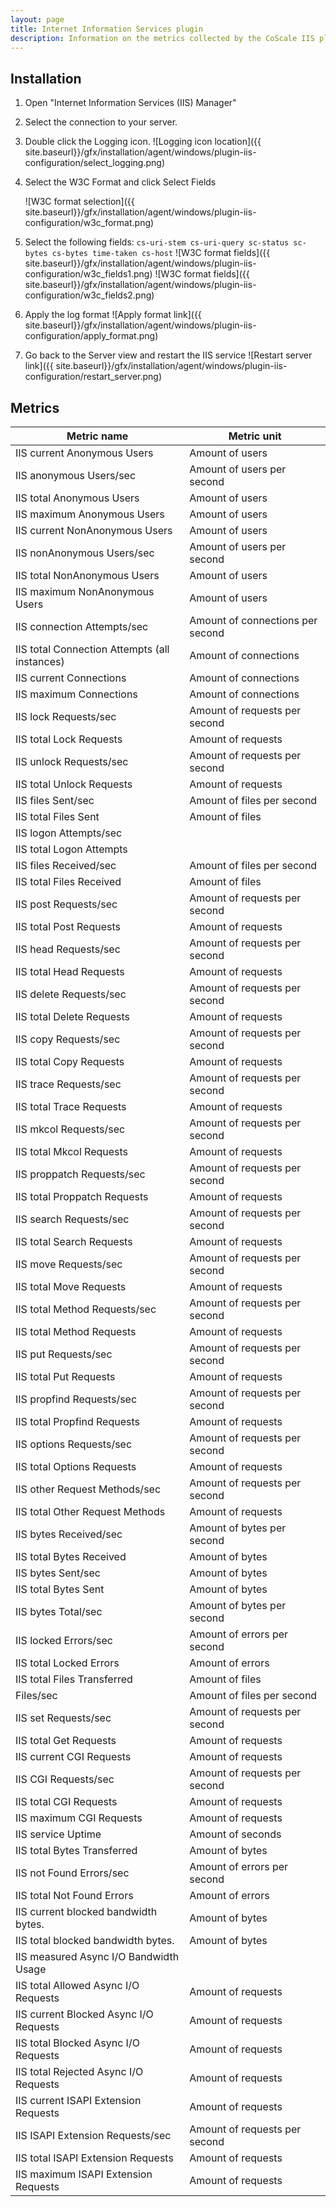 ```yaml
---
layout: page
title: Internet Information Services plugin
description: Information on the metrics collected by the CoScale IIS plugin.
---
```


## Installation

1. Open "Internet Information Services (IIS) Manager"

2. Select the connection to your server.

3. Double click the Logging icon.
![Logging icon location]({{ site.baseurl}}/gfx/installation/agent/windows/plugin-iis-configuration/select_logging.png)

4. Select the W3C Format and click Select Fields

    ![W3C format selection]({{ site.baseurl}}/gfx/installation/agent/windows/plugin-iis-configuration/w3c_format.png)

5. Select the following fields:
    `cs-uri-stem cs-uri-query sc-status sc-bytes cs-bytes time-taken cs-host`
![W3C format fields]({{ site.baseurl}}/gfx/installation/agent/windows/plugin-iis-configuration/w3c_fields1.png)
![W3C format fields]({{ site.baseurl}}/gfx/installation/agent/windows/plugin-iis-configuration/w3c_fields2.png)

6. Apply the log format
![Apply format link]({{ site.baseurl}}/gfx/installation/agent/windows/plugin-iis-configuration/apply_format.png)

7. Go back to the Server view and restart the IIS service
![Restart server link]({{ site.baseurl}}/gfx/installation/agent/windows/plugin-iis-configuration/restart_server.png)


## Metrics

|                    Metric name                  |           Metric unit            |
|-------------------------------------------------|----------------------------------|
| IIS current Anonymous Users                     | Amount of users                  |
| IIS anonymous Users/sec                         | Amount of users per second       |
| IIS total Anonymous Users                       | Amount of users                  |
| IIS maximum Anonymous Users                     | Amount of users                  |
| IIS current NonAnonymous Users                  | Amount of users                  |
| IIS nonAnonymous Users/sec                      | Amount of users per second       |
| IIS total NonAnonymous Users                    | Amount of users                  |
| IIS maximum NonAnonymous Users                  | Amount of users                  |
| IIS connection Attempts/sec                     | Amount of connections per second |
| IIS total Connection Attempts (all instances)   | Amount of connections            |
| IIS current Connections                         | Amount of connections            |
| IIS maximum Connections                         | Amount of connections            |
| IIS lock Requests/sec                           | Amount of requests per second    |
| IIS total Lock Requests                         | Amount of requests               |
| IIS unlock Requests/sec                         | Amount of requests per second    |
| IIS total Unlock Requests                       | Amount of requests               |
| IIS files Sent/sec                              | Amount of files per second       |
| IIS total Files Sent                            | Amount of files                  |
| IIS logon Attempts/sec                          |                                  |
| IIS total Logon Attempts                        |                                  |
| IIS files Received/sec                          | Amount of files per second       |
| IIS total Files Received                        | Amount of files                  |
| IIS post Requests/sec                           | Amount of requests per second    |
| IIS total Post Requests                         | Amount of requests               |
| IIS head Requests/sec                           | Amount of requests per second    |
| IIS total Head Requests                         | Amount of requests               |
| IIS delete Requests/sec                         | Amount of requests per second    |
| IIS total Delete Requests                       | Amount of requests               |
| IIS copy Requests/sec                           | Amount of requests per second    |
| IIS total Copy Requests                         | Amount of requests               |
| IIS trace Requests/sec                          | Amount of requests per second    |
| IIS total Trace Requests                        | Amount of requests               |
| IIS mkcol Requests/sec                          | Amount of requests per second    |
| IIS total Mkcol Requests                        | Amount of requests               |
| IIS proppatch Requests/sec                      | Amount of requests per second    |
| IIS total Proppatch Requests                    | Amount of requests               |
| IIS search Requests/sec                         | Amount of requests per second    |
| IIS total Search Requests                       | Amount of requests               |
| IIS move Requests/sec                           | Amount of requests per second    |
| IIS total Move Requests                         | Amount of requests               |
| IIS total Method Requests/sec                   | Amount of requests per second    |
| IIS total Method Requests                       | Amount of requests               |
| IIS put Requests/sec                            | Amount of requests per second    |
| IIS total Put Requests                          | Amount of requests               |
| IIS propfind Requests/sec                       | Amount of requests per second    |
| IIS total Propfind Requests                     | Amount of requests               |
| IIS options Requests/sec                        | Amount of requests per second    |
| IIS total Options Requests                      | Amount of requests               |
| IIS other Request Methods/sec                   | Amount of requests per second    |
| IIS total Other Request Methods                 | Amount of requests               |
| IIS bytes Received/sec                          | Amount of bytes per second       |
| IIS total Bytes Received                        | Amount of bytes                  |
| IIS bytes Sent/sec                              | Amount of bytes                  |
| IIS total Bytes Sent                            | Amount of bytes                  |
| IIS bytes Total/sec                             | Amount of bytes per second       |
| IIS locked Errors/sec                           | Amount of errors per second      |
| IIS total Locked Errors                         | Amount of errors                 |
| IIS total Files Transferred                     | Amount of files                  |
| Files/sec                                       | Amount of files per second       |
| IIS set Requests/sec                            | Amount of requests per second    |
| IIS total Get Requests                          | Amount of requests               |
| IIS current CGI Requests                        | Amount of requests               |
| IIS CGI Requests/sec                            | Amount of requests per second    |
| IIS total CGI Requests                          | Amount of requests               |
| IIS maximum CGI Requests                        | Amount of requests               |
| IIS service Uptime                              | Amount of seconds                |
| IIS total Bytes Transferred                     | Amount of bytes                  |
| IIS not Found Errors/sec                        | Amount of errors per second      |
| IIS total Not Found Errors                      | Amount of errors                 |
| IIS current blocked bandwidth bytes.            | Amount of bytes                  |
| IIS total blocked bandwidth bytes.              | Amount of bytes                  |
| IIS measured Async I/O Bandwidth Usage          |                                  |
| IIS total Allowed Async I/O Requests            | Amount of requests               |
| IIS current Blocked Async I/O Requests          | Amount of requests               |
| IIS total Blocked Async I/O Requests            | Amount of requests               |
| IIS total Rejected Async I/O Requests           | Amount of requests               |
| IIS current ISAPI Extension Requests            | Amount of requests               |
| IIS ISAPI Extension Requests/sec                | Amount of requests per second    |
| IIS total ISAPI Extension Requests              | Amount of requests               |
| IIS maximum ISAPI Extension Requests            | Amount of requests               |
